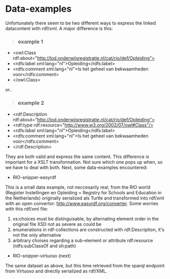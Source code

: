 # Data-examples

Unfortunately there seem to be two different ways to express the linked datacontent with rdf/xml. A major difference is this:

> ### example 1
- <owl:Class rdf:about="http://lod.onderwijsregistratie.nl/cat/rio/def/Opleiding">
-	<rdfs:label xml:lang="nl">Opleiding</rdfs:label>
-	<rdfs:comment xml:lang="nl">Is het geheel van bekwaamheden voor</rdfs:comment>
- </owl:Class>
>
or..

> ### example 2
- <rdf:Description rdf:about="http://lod.onderwijsregistratie.nl/cat/rio/def/Opleiding">
-    <rdf:type rdf:resource="http://www.w3.org/2002/07/owl#Class"/>
-    <rdfs:label xml:lang="nl">Opleiding</rdfs:label>
-    <rdfs:comment xml:lang="nl">Is het geheel van bekwaamheden voor</rdfs:comment>
-  </rdf:Description>
>
They are both valid and express the same content. This difference is important for a XSLT transformation.  Not sure which one pops up when, so we have to deal with both. Next, some data-examples encountered:

* RIO-snipper-easyrdf

This is a small data example, not neccesarily real, from the RIO world (Register Instellingen en Opleiding = Registry for Schools and Education in the Netherlands) originally serialized als Turtle and transformed into  rdf/xml  with an open convertor: 
http://www.easyrdf.org/converter. Some worries with this rdf/xml file:

   1. xs:choices must be distinguisable, by alternating element order in the original file XSD not as severe as could be
   2. enumerations in rdf-collections are constructed with rdf:Description, it's not the only alternative
   3. arbitrary choises regarding  a sub-element or attribute rdf:resource (rdfs:subClassOf and sh:path)

* RIO-snipper-virtuoso (next)

The same dataset as above, but this time retrieved from the sparql endpoint from Virtuoso and directly serialized as rdf/XML.










